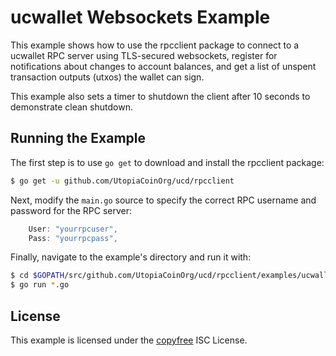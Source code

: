 ucwallet Websockets Example
============================

This example shows how to use the rpcclient package to connect to a ucwallet
RPC server using TLS-secured websockets, register for notifications about
changes to account balances, and get a list of unspent transaction outputs
(utxos) the wallet can sign.

This example also sets a timer to shutdown the client after 10 seconds to
demonstrate clean shutdown.

## Running the Example

The first step is to use `go get` to download and install the rpcclient package:

```bash
$ go get -u github.com/UtopiaCoinOrg/ucd/rpcclient
```

Next, modify the `main.go` source to specify the correct RPC username and
password for the RPC server:

```Go
	User: "yourrpcuser",
	Pass: "yourrpcpass",
```

Finally, navigate to the example's directory and run it with:

```bash
$ cd $GOPATH/src/github.com/UtopiaCoinOrg/ucd/rpcclient/examples/ucwalletwebsockets
$ go run *.go
```

## License

This example is licensed under the [copyfree](http://copyfree.org) ISC License.
